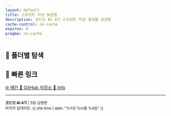 ```yaml
---
layout: default
title: 스프린트 미션 보관함
description: 코드잇 AI 4기 스프린트 미션 결과물 보관함
cache-control: no-cache
expires: 0
pragma: no-cache
---
```


<script>

{%- assign cur_dir = "/스프린트미션_완료/" -%}
{%- include cur_files.liquid -%}

  var curDir = '{{- cur_file_dir -}}';
  var curFiles = {{- cur_files_json -}};
  var curPages = {{- cur_pages_json -}};
  
  console.log('curDir:', curDir);
  console.log('curFiles:', curFiles);
  console.log('curPages:', curPages);

  // 폴더 목록 렌더링 함수
  function renderFolderList() {
    const folderListContainer = document.getElementById('folder-list');
    if (!folderListContainer) return;

    // 폴더 아이콘과 설명 매핑
    const folderIcons = {
      '멘토': '👨‍🏫',
      '스프린트미션_완료': '✅',
      '스프린트미션_작업중': '🚧',
      '위클리페이퍼': '📰',
      '스터디': '📒',
      '실습': '🔬',
      '백업': '💾',
      'Learning': '📚',
      'Learning Daily': '📅'
    };

    const folderDescs = {
      '멘토': '멘토 관련 자료',
      '스프린트미션_완료': '완료된 스프린트 미션들',
      '스프린트미션_작업중': '진행 중인 미션들',
      '위클리페이퍼': '주간 학습 리포트',
      '스터디': '학습 자료',
      '실습': '실습 자료',
      '백업': '백업 파일들',
      'Learning': '학습 자료',
      'Learning Daily': '일일 학습 기록'
    };

    // curFiles에서 폴더 추출
    const folderSet = new Set();
    curFiles.forEach(file => {
      if (file.path) {
        const pathParts = file.path.split('/').filter(part => part !== '');
        if (pathParts.length > 1) {
          const folder = pathParts[0];
          // 필터링: 빈 문자열, 점이 포함된 폴더, assets, _layouts 제외
          if (folder && !folder.includes('.') && folder !== 'assets' && folder !== '_layouts') {
            folderSet.add(folder);
          }
        }
      }
    });

    // 폴더 정렬
    const sortedFolders = Array.from(folderSet).sort((a, b) => 
      a.localeCompare(b, 'ko-KR', { numeric: true })
    );

    // HTML 생성
    folderListContainer.innerHTML = '';
    sortedFolders.forEach(folder => {
      const folderIcon = folderIcons[folder] || '📁';
      const folderDesc = folderDescs[folder] || '';

      const folderLink = document.createElement('a');
      folderLink.href = `{{ site.baseurl }}/${folder}/`;
      folderLink.className = 'folder-link';

      folderLink.innerHTML = `
        <span class="folder-icon">${folderIcon}</span>
        <span class="folder-name">${folder}</span>
        ${folderDesc ? `<span class="folder-desc">${folderDesc}</span>` : ''}
      `;

      folderListContainer.appendChild(folderLink);
    });
  }

  // 이벤트 리스너 등록
  document.addEventListener('DOMContentLoaded', function() {
    renderFolderList();
  });

</script>

<div class="nav-sections">
  <div class="section-card">
    <h2>📂 폴더별 탐색</h2>
    <div class="folder-links" id="folder-list">
      <!-- JavaScript로 동적 생성 -->
    </div>
  </div>

  <div class="section-card">
    <h2>🔗 빠른 링크</h2>
    <div class="quick-links">
      <a href="https://c0z0c.github.io/" target="_blank">
        <span class="link-icon">🌐</span> 메인
      </a>
      <a href="https://github.com/c0z0c/sprint_mission" target="_blank">
        <span class="link-icon">📱</span> GitHub 저장소
      </a>
      <a href="{{ site.baseurl }}/스프린트미션_완료/info">
        <span class="link-icon">📖</span> Info
      </a>
    </div>
  </div>
</div>

---

<div class="footer-info">
<small>
<strong>코드잇 AI 4기</strong> | 5팀 김명환<br>
마지막 업데이트: {{ site.time | date: "%Y년 %m월 %d일" }}
</small>
</div>
